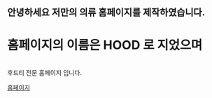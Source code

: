 ## 안녕하세요 저만의 의류 홈페이지를 제작하였습니다.

# 홈페이지의 이름은 HOOD 로 지었으며
<br>
후드티 전문 홈페이지 입니다.

[홈페이지](https://ksw0421.github.io/report06)


